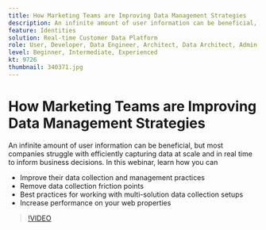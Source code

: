 ```yaml
---
title: How Marketing Teams are Improving Data Management Strategies
description: An infinite amount of user information can be beneficial, but most companies struggle with efficiently capturing data at scale and in real time to inform business decisions.
feature: Identities
solution: Real-time Customer Data Platform
role: User, Developer, Data Engineer, Architect, Data Architect, Admin, Leader
level: Beginner, Intermediate, Experienced
kt: 9726
thumbnail: 340371.jpg
---
```

# How Marketing Teams are Improving Data Management Strategies

An infinite amount of user information can be beneficial, but most companies struggle with efficiently capturing data at scale and in real time to inform business decisions. In this webinar, learn how you can

 * Improve their data collection and management practices
 * Remove data collection friction points
 * Best practices for working with multi-solution data collection setups
 * Increase performance on your web properties

>[!VIDEO](https://video.tv.adobe.com/v/340371/?quality=12&learn=on)

